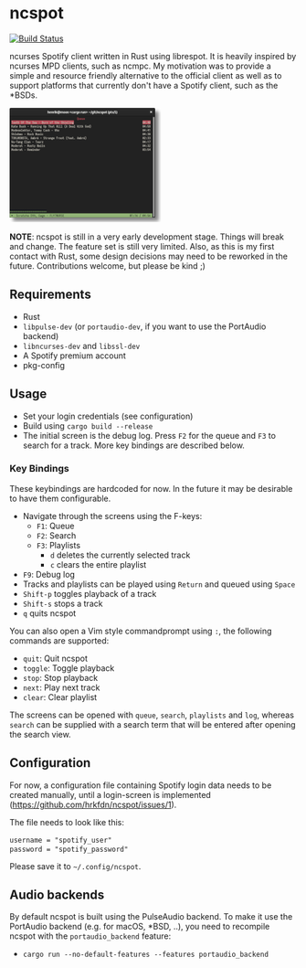 # ncspot
[![Build Status](https://travis-ci.com/hrkfdn/ncspot.svg?token=DoBH2xZ13CfuTfqgEyp7&branch=develop)](https://travis-ci.com/hrkfdn/ncspot)

ncurses Spotify client written in Rust using librespot. It is heavily inspired
by ncurses MPD clients, such as ncmpc.  My motivation was to provide a simple
and resource friendly alternative to the official client as well as to support
platforms that currently don't have a Spotify client, such as the *BSDs.

[![Search](/screenshots/screenshot-thumb.png?raw=true)](/screenshots/screenshot.png?raw=true)

**NOTE**: ncspot is still in a very early development stage. Things will break
and change. The feature set is still very limited. Also, as this is my first
contact with Rust, some design decisions may need to be reworked in the
future. Contributions welcome, but please be kind ;)

## Requirements

* Rust
* `libpulse-dev` (or `portaudio-dev`, if you want to use the PortAudio backend)
* `libncurses-dev` and `libssl-dev`
* A Spotify premium account
* pkg-config

## Usage

* Set your login credentials (see configuration)
* Build using `cargo build --release`
* The initial screen is the debug log. Press `F2` for the queue and `F3` to
  search for a track. More key bindings are described below.

### Key Bindings

These keybindings are hardcoded for now. In the future it may be desirable to
have them configurable.

* Navigate through the screens using the F-keys:
  * `F1`: Queue
  * `F2`: Search
  * `F3`: Playlists
    * `d` deletes the currently selected track
    * `c` clears the entire playlist
* `F9`: Debug log
* Tracks and playlists can be played using `Return` and queued using `Space`
* `Shift-p` toggles playback of a track
* `Shift-s` stops a track
* `q` quits ncspot

You can also open a Vim style commandprompt using `:`, the following commands
are supported:

* `quit`: Quit ncspot
* `toggle`: Toggle playback
* `stop`: Stop playback
* `next`: Play next track
* `clear`: Clear playlist

The screens can be opened with `queue`, `search`, `playlists` and `log`, whereas
`search` can be supplied with a search term that will be entered after opening
the search view.

## Configuration

For now, a configuration file containing Spotify login data needs to be created
manually, until a login-screen is implemented
(https://github.com/hrkfdn/ncspot/issues/1).

The file needs to look like this:

```
username = "spotify_user"
password = "spotify_password"
```

Please save it to `~/.config/ncspot`.

## Audio backends

By default ncspot is built using the PulseAudio backend.
To make it use the PortAudio backend (e.g. for macOS, *BSD, ..),
you need to recompile ncspot with the `portaudio_backend` feature:

* `cargo run --no-default-features --features portaudio_backend`
